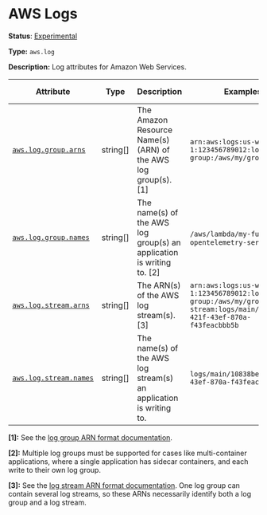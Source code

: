 # AWS Logs

**Status**: [Experimental][DocumentStatus]

**Type:** `aws.log`

**Description:** Log attributes for Amazon Web Services.

<!-- semconv aws.log -->
<!-- NOTE: THIS TEXT IS AUTOGENERATED. DO NOT EDIT BY HAND. -->
<!-- see templates/registry/markdown/snippet.md.j2 -->


| Attribute  | Type | Description  | Examples  | [Requirement Level](https://opentelemetry.io/docs/specs/semconv/general/attribute-requirement-level/) | Stability |
|---|---|---|---|---|---|
| [`aws.log.group.arns`](/docs/attributes-registry/aws.md) | string[] | The Amazon Resource Name(s) (ARN) of the AWS log group(s). [1] | `arn:aws:logs:us-west-1:123456789012:log-group:/aws/my/group:*` | `Recommended` | ![Experimental](https://img.shields.io/badge/-experimental-blue) |
| [`aws.log.group.names`](/docs/attributes-registry/aws.md) | string[] | The name(s) of the AWS log group(s) an application is writing to. [2] | `/aws/lambda/my-function`; `opentelemetry-service` | `Recommended` | ![Experimental](https://img.shields.io/badge/-experimental-blue) |
| [`aws.log.stream.arns`](/docs/attributes-registry/aws.md) | string[] | The ARN(s) of the AWS log stream(s). [3] | `arn:aws:logs:us-west-1:123456789012:log-group:/aws/my/group:log-stream:logs/main/10838bed-421f-43ef-870a-f43feacbbb5b` | `Recommended` | ![Experimental](https://img.shields.io/badge/-experimental-blue) |
| [`aws.log.stream.names`](/docs/attributes-registry/aws.md) | string[] | The name(s) of the AWS log stream(s) an application is writing to. | `logs/main/10838bed-421f-43ef-870a-f43feacbbb5b` | `Recommended` | ![Experimental](https://img.shields.io/badge/-experimental-blue) |



**[1]:** See the [log group ARN format documentation](https://docs.aws.amazon.com/AmazonCloudWatch/latest/logs/iam-access-control-overview-cwl.html#CWL_ARN_Format).

**[2]:** Multiple log groups must be supported for cases like multi-container applications, where a single application has sidecar containers, and each write to their own log group.

**[3]:** See the [log stream ARN format documentation](https://docs.aws.amazon.com/AmazonCloudWatch/latest/logs/iam-access-control-overview-cwl.html#CWL_ARN_Format). One log group can contain several log streams, so these ARNs necessarily identify both a log group and a log stream.


<!-- endsemconv -->

[DocumentStatus]: https://github.com/open-telemetry/opentelemetry-specification/tree/v1.31.0/specification/document-status.md
